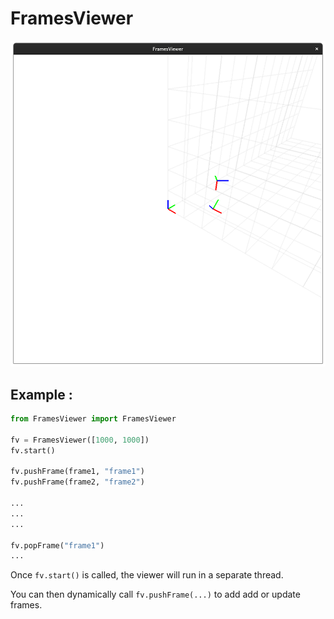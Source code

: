 # FramesViewer 

![FramesViewer](assets/FramesViewer.png)



## Example : 
```python
from FramesViewer import FramesViewer

fv = FramesViewer([1000, 1000])
fv.start()

fv.pushFrame(frame1, "frame1")
fv.pushFrame(frame2, "frame2")

...
...
...

fv.popFrame("frame1")
...

```

Once `fv.start()` is called, the viewer will run in a separate thread. 

You can then dynamically call `fv.pushFrame(...)` to add add or update frames.


